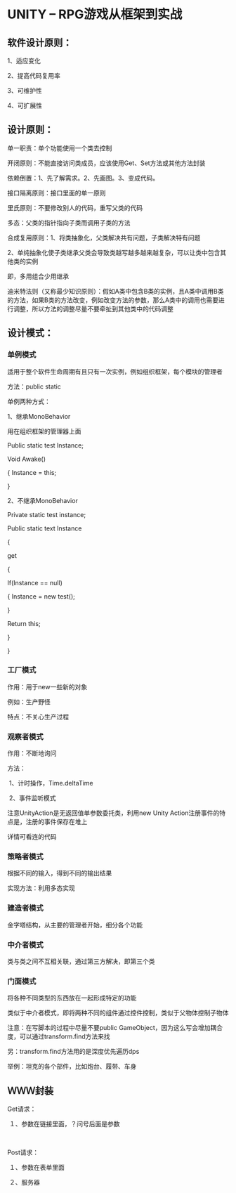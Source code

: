 # UNITY – RPG游戏从框架到实战

## 软件设计原则：

1、适应变化

2、提高代码复用率

3、可维护性

4、可扩展性

## 设计原则：

单一职责：单个功能使用一个类去控制

开闭原则：不能直接访问类成员，应该使用Get、Set方法或其他方法封装

依赖倒置：1、先了解需求。2、先画图。3、变成代码。

接口隔离原则：接口里面的单一原则

里氏原则：不要修改别人的代码，重写父类的代码

多态：父类的指针指向子类而调用子类的方法

合成复用原则：1、将类抽象化，父类解决共有问题，子类解决特有问题

​    2、单纯抽象化使子类继承父类会导致类越写越多越来越复杂，可以让类中包含其他类的实例

即，多用组合少用继承

迪米特法则（又称最少知识原则）：假如A类中包含B类的实例，且A类中调用B类的方法，如果B类的方法改变，例如改变方法的参数，那么A类中的调用也需要进行调整，所以方法的调整尽量不要牵扯到其他类中的代码调整

## 设计模式：

### 单例模式

适用于整个软件生命周期有且只有一次实例，例如组织框架，每个模块的管理者

方法：public static

单例两种方式：

1、继承MonoBehavior  

用在组织框架的管理器上面

Public static test Instance;

Void Awake()

{
   Instance = this;

}

2、不继承MonoBehavior

Private static test instance;

Public static text Instance

{

  get

  {

If(Instance == null)

{
   Instance = new test();

}

Return this;

  }

}

### 工厂模式

作用：用于new一些新的对象

例如：生产野怪

特点：不关心生产过程

### 观察者模式

作用：不断地询问

方法：

​	1、计时操作，Time.deltaTime

​    2、事件监听模式

注意UnityAction是无返回值单参数委托类，利用new Unity Action注册事件的特点是，注册的事件保存在堆上

详情可看连的代码

### 策略者模式

根据不同的输入，得到不同的输出结果

实现方法：利用多态实现

### 建造者模式

金字塔结构，从主要的管理者开始，细分各个功能

### 中介者模式

类与类之间不互相关联，通过第三方解决，即第三个类

### 门面模式

将各种不同类型的东西放在一起形成特定的功能

类似于中介者模式，即将两种不同的组件通过控件控制，类似于父物体控制子物体

注意：在写脚本的过程中尽量不要public GameObject，因为这么写会增加耦合度，可以通过transform.find方法来找

另：transform.find方法用的是深度优先遍历dps

举例：坦克的各个部件，比如炮台、履带、车身



## ＷＷＷ封装

Get请求：

​	１、参数在链接里面，？问号后面是参数

​	

Post请求：

​	１、参数在表单里面

​	２、服务器
